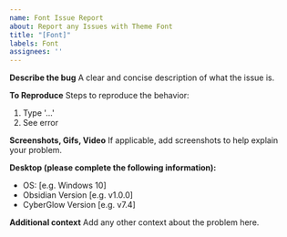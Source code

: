 ```yaml
---
name: Font Issue Report
about: Report any Issues with Theme Font
title: "[Font]"
labels: Font
assignees: ''
---
```


**Describe the bug**
A clear and concise description of what the issue is.

**To Reproduce**
Steps to reproduce the behavior:
1. Type '...'
2. See error

**Screenshots, Gifs, Video**
If applicable, add screenshots to help explain your problem.

**Desktop (please complete the following information):**
 - OS: [e.g. Windows 10]
 - Obsidian Version [e.g. v1.0.0]
 - CyberGlow Version [e.g. v7.4]

**Additional context**
Add any other context about the problem here.
